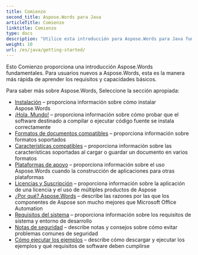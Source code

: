 ```yaml
---
title: Comienzo
second_title: Aspose.Words para Java
articleTitle: Comienzo
linktitle: Comienzo
type: docs
description: "Utilice esta introducción para Aspose.Words para Java fundamentales para empezar a realizar el valor de Aspose.Words para su negocio."
weight: 10
url: /es/java/getting-started/
---
```


Esto Comienzo proporciona una introducción Aspose.Words fundamentales. Para usuarios nuevos a Aspose.Words, esta es la manera más rápida de aprender los requisitos y capacidades básicos.

Para saber más sobre Aspose.Words, Seleccione la sección apropiada:

- [Instalación](/words/es/java/installation/) – proporciona información sobre cómo instalar Aspose.Words
- [¡Hola, Mundo!](/words/es/java/hello-world/) – proporciona información sobre cómo probar que el software destinado a compilar o ejecutar código fuente se instala correctamente
- [Formatos de documentos compatibles](/words/es/java/supported-document-formats/) – proporciona información sobre formatos soportados
- [Características compatibles](/words/es/java/features/) – proporciona información sobre las características soportadas al cargar o guardar un documento en varios formatos
- [Plataformas de apoyo](https://docs.aspose.com/words/java/platforms-and-interoperability/) – proporciona información sobre el uso Aspose.Words cuando la construcción de aplicaciones para otras plataformas
- [Licencias y Suscripción](/words/es/java/licensing/) – proporciona información sobre la aplicación de una licencia y el uso de múltiples productos de Aspose
- [¿Por qué? Aspose.Words](https://docs.aspose.com/words/java/aspose-words-or-other-solutions/) – describe las razones por las que los componentes de Aspose son mucho mejores que Microsoft Office Automation
- [Requisitos del sistema](/words/es/java/system-requirements/) – proporciona información sobre los requisitos de sistema y entorno de desarrollo
- [Notas de seguridad](/words/es/java/security/) – describe notas y consejos sobre cómo evitar problemas comunes de seguridad
- [Cómo ejecutar los ejemplos](/words/es/java/how-to-run-the-examples/) – describe cómo descargar y ejecutar los ejemplos y qué requisitos de software deben cumplirse
